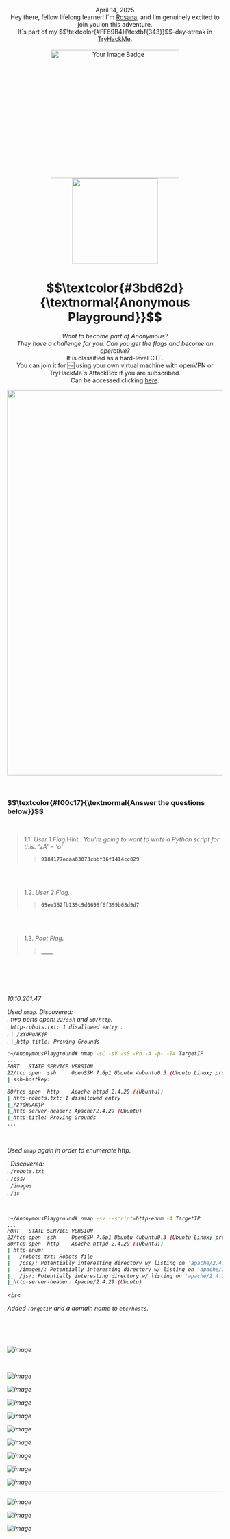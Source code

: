 <p align="center">April 14, 2025<br>
Hey there, fellow lifelong learner! I´m <a href="https://www.linkedin.com/in/rosanafssantos/">Rosana</a>, and I’m genuinely excited to join you on this adventure.<br>
It´s part of my $$\textcolor{#FF69B4}{\textbf{343}}$$-day-streak in  <a href="https://tryhackme.com">TryHackMe</a>.<br><br>
<img width="300px" src="" alt="Your Image Badge"><br>
<img width="200px" src="https://github.com/user-attachments/assets/4fe1cc18-807a-4b4f-8db2-7dc5f7c421ba"></p>
<h1 align="center"> $$\textcolor{#3bd62d}{\textnormal{Anonymous Playground}}$$</h1>
<p align="center"><em>Want to become part of Anonymous?<br> They have a challenge for you. Can you get the flags and become an operative?</em><br>
 It is classified as a hard-level CTF.<br>
You can join it for 🆓 using your own virtual machine with openVPN or TryHackMe´s AttackBox if you are subscribed.<br>
Can be accessed clicking  <a href="https://tryhackme.com/room/anonymousplayground">here</a>.</p>

<p align="center"> <img width="900px" src="> </p>

<br>
<br>

<h2>Task 1 . Prove Yourself </h2>

<p>[  Start Machine  ]</p>

<p>
<em>Also credit goes to Sq00ky for the super special idea found in the initial foothold stage (not going to give any
spoilers away!)</em><br>

Please allow 3-5 minutes for the box to fully deploy once you hit the "Deploy" button.<br>

<br>

<h3 align="left"> $$\textcolor{#f00c17}{\textnormal{Answer the questions below}}$$ </h3>

<br>

> 1.1. <em>User 1 Flag.</em>Hint : <em>You're going to want to write a Python script for this. 'zA' = 'a'</em><br><a id='1.1'></a>
>> <strong><code>9184177ecaa83073cbbf36f1414cc029</code></strong><br>
<p></p>

<br>

<br>

> 1.2. <em>User 2 Flag.</em><br><a id='1.2'></a>
>> <strong><code>69ee352fb139c9d0699f6f399b63d9d7</code></strong><br>
<p></p>

<br>

<br>

> 1.3. <em>Root Flag.<br><a id='1.3'></a>
>> <strong><code>____</code></strong><br>
<p></p>

<br>
<br>
<br>

<br>

10.10.201.47


<p>Used <code>nmap</code>.  Discovered:<br>
.   two ports open: <code>22/ssh</code> and  <code>80/http</code>.<br>
.  <code>http-robots.txt: 1 disallowed entry </code>.<br>
.  <code>|_/zYdHuAKjP</code></br>
.  <code>|_http-title: Proving Grounds</code></p>


```bash
:~/AnonymousPlayground# nmap -sC -sV -sS -Pn -A -p- -T4 TargetIP
...
PORT   STATE SERVICE VERSION
22/tcp open  ssh     OpenSSH 7.6p1 Ubuntu 4ubuntu0.3 (Ubuntu Linux; protocol 2.0)
| ssh-hostkey: 
...
80/tcp open  http    Apache httpd 2.4.29 ((Ubuntu))
| http-robots.txt: 1 disallowed entry 
|_/zYdHuAKjP
|_http-server-header: Apache/2.4.29 (Ubuntu)
|_http-title: Proving Grounds
...
```

<br>

<p>Used <code>nmap</code> again in order to enumerate http.</p>
.  Discovered:<br>
.  <code>/robots.txt</code><br>
.  <code>/css/</code></br>
.  <code>/images</code><br>
.  <code>/js</code><br>
</p>

<br>

```bash
:~/AnonymousPlayground# nmap -sV --script=http-enum -A TargetIP
...
PORT   STATE SERVICE VERSION
22/tcp open  ssh     OpenSSH 7.6p1 Ubuntu 4ubuntu0.3 (Ubuntu Linux; protocol 2.0)
80/tcp open  http    Apache httpd 2.4.29 ((Ubuntu))
| http-enum: 
|   /robots.txt: Robots file
|   /css/: Potentially interesting directory w/ listing on 'apache/2.4.29 (ubuntu)'
|   /images/: Potentially interesting directory w/ listing on 'apache/2.4.29 (ubuntu)'
|_  /js/: Potentially interesting directory w/ listing on 'apache/2.4.29 (ubuntu)'
|_http-server-header: Apache/2.4.29 (Ubuntu)
```

<br<

<p>Added <code>TargetIP</code> and a domain name to <code>etc/hosts</code>.</p>

<br>
<br>
<br>


![image](https://github.com/user-attachments/assets/057f811b-e397-450b-bdfe-cae198031f9c)

<br>


![image](https://github.com/user-attachments/assets/a222a17f-a88b-46e2-a517-89229ce15e8d)

![image](https://github.com/user-attachments/assets/3cc859f3-91c3-4537-8bf5-bbfe8dd92467)


![image](https://github.com/user-attachments/assets/f3041164-e86c-496c-be53-9902a86acd0a)

![image](https://github.com/user-attachments/assets/615c8212-d4ee-4766-b9ca-652bbcf88f3c)

![image](https://github.com/user-attachments/assets/1a8fc6d6-a68d-41f5-ad1e-51e0179e938d)


![image](https://github.com/user-attachments/assets/343358f9-6c4a-4286-b5a4-994314a316f8)

![image](https://github.com/user-attachments/assets/739e730a-b5fc-44b6-b3b7-6f6451927ed7)

![image](https://github.com/user-attachments/assets/547696de-3cf5-4791-afa4-ff5182e6aeb1)

![image](https://github.com/user-attachments/assets/956199b1-7288-4058-b9c6-633733241a78)


---


![image](https://github.com/user-attachments/assets/eef4c330-b464-4668-b0ef-494fdbf67a0c)

![image](https://github.com/user-attachments/assets/6ed2d642-0ca5-467d-9045-09f241b93c6d)

![image](https://github.com/user-attachments/assets/4b010762-1831-4d90-b059-48646ac784dd)


















